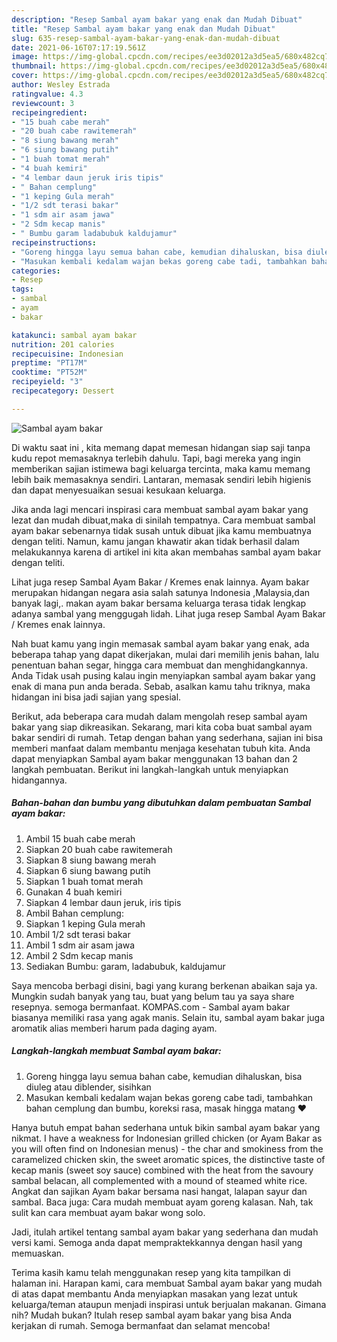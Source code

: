 ```yaml
---
description: "Resep Sambal ayam bakar yang enak dan Mudah Dibuat"
title: "Resep Sambal ayam bakar yang enak dan Mudah Dibuat"
slug: 635-resep-sambal-ayam-bakar-yang-enak-dan-mudah-dibuat
date: 2021-06-16T07:17:19.561Z
image: https://img-global.cpcdn.com/recipes/ee3d02012a3d5ea5/680x482cq70/sambal-ayam-bakar-foto-resep-utama.jpg
thumbnail: https://img-global.cpcdn.com/recipes/ee3d02012a3d5ea5/680x482cq70/sambal-ayam-bakar-foto-resep-utama.jpg
cover: https://img-global.cpcdn.com/recipes/ee3d02012a3d5ea5/680x482cq70/sambal-ayam-bakar-foto-resep-utama.jpg
author: Wesley Estrada
ratingvalue: 4.3
reviewcount: 3
recipeingredient:
- "15 buah cabe merah"
- "20 buah cabe rawitemerah"
- "8 siung bawang merah"
- "6 siung bawang putih"
- "1 buah tomat merah"
- "4 buah kemiri"
- "4 lembar daun jeruk iris tipis"
- " Bahan cemplung"
- "1 keping Gula merah"
- "1/2 sdt terasi bakar"
- "1 sdm air asam jawa"
- "2 Sdm kecap manis"
- " Bumbu garam ladabubuk kaldujamur"
recipeinstructions:
- "Goreng hingga layu semua bahan cabe, kemudian dihaluskan, bisa diuleg atau diblender, sisihkan"
- "Masukan kembali kedalam wajan bekas goreng cabe tadi, tambahkan bahan cemplung dan bumbu, koreksi rasa, masak hingga matang ❤️"
categories:
- Resep
tags:
- sambal
- ayam
- bakar

katakunci: sambal ayam bakar 
nutrition: 201 calories
recipecuisine: Indonesian
preptime: "PT17M"
cooktime: "PT52M"
recipeyield: "3"
recipecategory: Dessert

---
```



![Sambal ayam bakar](https://img-global.cpcdn.com/recipes/ee3d02012a3d5ea5/680x482cq70/sambal-ayam-bakar-foto-resep-utama.jpg)

Di waktu  saat ini , kita memang dapat memesan hidangan siap saji tanpa kudu repot memasaknya terlebih dahulu. Tapi, bagi mereka yang ingin memberikan sajian istimewa bagi keluarga tercinta, maka kamu memang lebih baik memasaknya sendiri. Lantaran, memasak sendiri lebih higienis dan dapat menyesuaikan sesuai kesukaan keluarga.

Jika anda lagi mencari inspirasi cara membuat sambal ayam bakar yang lezat dan mudah dibuat,maka di sinilah tempatnya. Cara membuat sambal ayam bakar  sebenarnya tidak susah untuk dibuat jika kamu membuatnya dengan teliti. Namun, kamu jangan khawatir akan tidak berhasil dalam melakukannya 
karena di artikel ini kita akan membahas sambal ayam bakar dengan teliti.  

Lihat juga resep Sambal Ayam Bakar / Kremes enak lainnya. Ayam bakar merupakan hidangan negara asia salah satunya Indonesia ,Malaysia,dan banyak lagi,. makan ayam bakar bersama keluarga terasa tidak lengkap adanya sambal yang menggugah lidah. Lihat juga resep Sambal Ayam Bakar / Kremes enak lainnya.

Nah buat kamu yang ingin memasak sambal ayam bakar yang enak, ada beberapa tahap yang dapat dikerjakan, mulai dari memilih jenis bahan, lalu penentuan bahan segar, hingga cara membuat dan menghidangkannya. Anda Tidak usah pusing kalau ingin menyiapkan sambal ayam bakar yang enak di mana pun anda berada. Sebab, asalkan kamu  tahu triknya, maka hidangan ini bisa jadi sajian yang spesial.

Berikut, ada beberapa cara mudah dalam mengolah resep sambal ayam bakar yang siap dikreasikan. Sekarang, mari kita coba buat sambal ayam bakar sendiri di rumah. Tetap dengan bahan yang sederhana, sajian ini bisa memberi manfaat dalam membantu menjaga kesehatan tubuh kita. Anda dapat menyiapkan Sambal ayam bakar menggunakan 13 bahan dan 2 langkah pembuatan. Berikut ini langkah-langkah untuk menyiapkan hidangannya.

<!--inarticleads1-->

##### Bahan-bahan dan bumbu yang dibutuhkan dalam pembuatan Sambal ayam bakar:

1. Ambil 15 buah cabe merah
1. Siapkan 20 buah cabe rawitemerah
1. Siapkan 8 siung bawang merah
1. Siapkan 6 siung bawang putih
1. Siapkan 1 buah tomat merah
1. Gunakan 4 buah kemiri
1. Siapkan 4 lembar daun jeruk, iris tipis
1. Ambil  Bahan cemplung:
1. Siapkan 1 keping Gula merah
1. Ambil 1/2 sdt terasi bakar
1. Ambil 1 sdm air asam jawa
1. Ambil 2 Sdm kecap manis
1. Sediakan  Bumbu: garam, ladabubuk, kaldujamur


Saya mencoba berbagi disini, bagi yang kurang berkenan abaikan saja ya. Mungkin sudah banyak yang tau, buat yang belum tau ya saya share resepnya. semoga bermanfaat. KOMPAS.com - Sambal ayam bakar biasanya memiliki rasa yang agak manis. Selain itu, sambal ayam bakar juga aromatik alias memberi harum pada daging ayam. 

<!--inarticleads2-->

##### Langkah-langkah membuat Sambal ayam bakar:

1. Goreng hingga layu semua bahan cabe, kemudian dihaluskan, bisa diuleg atau diblender, sisihkan
1. Masukan kembali kedalam wajan bekas goreng cabe tadi, tambahkan bahan cemplung dan bumbu, koreksi rasa, masak hingga matang ❤️


Hanya butuh empat bahan sederhana untuk bikin sambal ayam bakar yang nikmat. I have a weakness for Indonesian grilled chicken (or Ayam Bakar as you will often find on Indonesian menus) - the char and smokiness from the caramelized chicken skin, the sweet aromatic spices, the distinctive taste of kecap manis (sweet soy sauce) combined with the heat from the savoury sambal belacan, all complemented with a mound of steamed white rice. Angkat dan sajikan Ayam bakar bersama nasi hangat, lalapan sayur dan sambal. Baca juga: Cara mudah membuat ayam goreng kalasan. Nah, tak sulit kan cara membuat ayam bakar wong solo. 

Jadi, itulah artikel tentang  sambal ayam bakar  yang sederhana dan mudah versi kami. Semoga anda dapat mempraktekkannya dengan hasil yang memuaskan. 

Terima kasih kamu telah menggunakan resep yang kita tampilkan di halaman ini. Harapan kami, cara membuat  Sambal ayam bakar yang mudah di atas dapat membantu Anda menyiapkan masakan yang lezat untuk keluarga/teman ataupun menjadi inspirasi untuk berjualan makanan. Gimana nih? Mudah bukan? Itulah resep sambal ayam bakar yang bisa Anda kerjakan di rumah. Semoga bermanfaat dan selamat mencoba!

